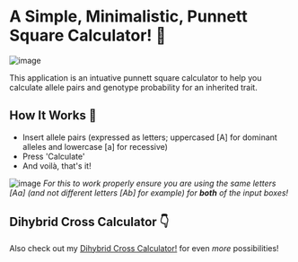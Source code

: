 # A Simple, Minimalistic, Punnett Square Calculator! 🧬
![image](https://user-images.githubusercontent.com/78314850/174681086-a01cf1f1-04b8-40e3-8c37-5eca216f7448.png)

This application is an intuative punnett square calculator to help you calculate allele pairs and genotype probability for an inherited trait.

## How It Works 🧪
- Insert allele pairs (expressed as letters; uppercased [A] for dominant alleles and lowercase [a] for recessive)
- Press 'Calculate'
- And voilà, that's it!

![image](https://user-images.githubusercontent.com/78314850/174681808-a8901344-40f5-4bc4-93e2-fcb3ad25383f.png)
*For this to work properly ensure you are using the same letters [Aa] (and not different letters [Ab] for example) for **both** of the input boxes!*

## Dihybrid Cross Calculator 👇
Also check out my [Dihybrid Cross Calculator!](https://github.com/giorgiotoffoli/dihybrid-cross-calculator) for even *more* possibilities!
